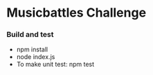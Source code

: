 # Musicbattles Challenge

### Build and test
- npm install
- node index.js
- To make unit test: npm test